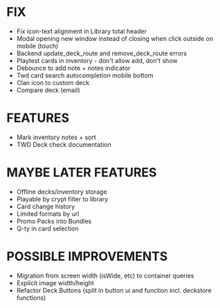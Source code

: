# FIX
- Fix icon-text alignment in Library total header
- Modal opening new window instead of closing when click outside on mobile (touch)
- Backend update_deck_route and remove_deck_route errors
- Playtest cards in inventory - don't allow add, don't show
- Debounce to add note + notes indicator
- Twd card search autocompletion mobile bottom
- Clan icon to custom deck
- Compare deck (email)

# FEATURES
- Mark inventory notes + sort
- TWD Deck check documentation

# MAYBE LATER FEATURES
- Offline decks/inventory storage
- Playable by crypt filter to library
- Card change history
- Limited formats by url
- Promo Packs into Bundles
- Q-ty in card selection

# POSSIBLE IMPROVEMENTS
- Migration from screen width (isWide, etc) to container queries
- Explicit image width/height
- Refactor Deck Buttons (split in button ui and function incl. deckstore functions)

